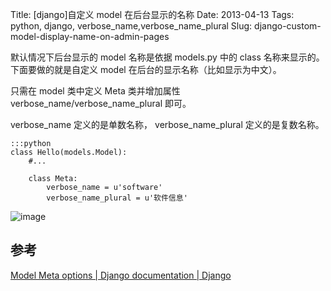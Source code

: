 Title: [django]自定义 model 在后台显示的名称
Date: 2013-04-13
Tags: python, django, verbose_name,verbose_name_plural
Slug: django-custom-model-display-name-on-admin-pages

默认情况下后台显示的 model 名称是依据 models.py 中的 class 名称来显示的。
下面要做的就是自定义 model 在后台的显示名称（比如显示为中文）。

只需在 model 类中定义 Meta 类并增加属性 verbose_name/verbose_name_plural 即可。

verbose_name 定义的是单数名称， verbose_name_plural 定义的是复数名称。

    :::python
    class Hello(models.Model):
        #...

        class Meta:
            verbose_name = u'software'
            verbose_name_plural = u'软件信息'

![image](/static/images/2013-04-13-002.png)


## 参考

[Model Meta options | Django documentation | Django](https://docs.djangoproject.com/en/dev/ref/models/options/#verbose-name)
